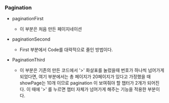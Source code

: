 ### Pagination

- paginationFirst

  - 이 부분은 처음 만든 페이지네이션

- paginationSecond

  - First 부분에서 Code를 대략적으로 줄인 방법이다.

- PaginationThird
  - 이 부분은 기존의 만든 코드에서 '>' 화살표를 눌렀을때 번호가 하나씩 넘어가게 되었다면, 여기 부분에서는 총 페이지가 20페이지가 있다고 가정했을 때 showPage는 10개 이므로 pagination 이 보여줘야 할 챕터가 2개가 되어진다. 이 때에 '>' 를 누르면 챕터 자체가 넘어가게 해주는 기능을 적용한 부분이다.
